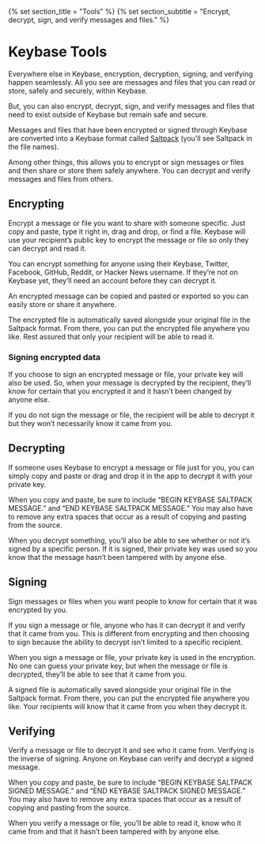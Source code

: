 {% set section_title = "Tools" %}
{% set section_subtitle = "Encrypt, decrypt, sign, and verify messages and files." %}

# Keybase Tools
Everywhere else in Keybase, encryption, decryption, signing, and verifying happen seamlessly. All you see are messages and files that you can read or store, safely and securely, within Keybase. 

But, you can also encrypt, decrypt, sign, and verify messages and files that need to exist outside of Keybase but remain safe and secure. 

Messages and files that have been encrypted or signed through Keybase are converted into a Keybase format called [Saltpack](https://saltpack.org/) (you’ll see Saltpack in the file names). 

Among other things, this allows you to encrypt or sign messages or files and then share or store them safely anywhere. You can decrypt and verify messages and files from others.

## Encrypting
Encrypt a message or file you want to share with someone specific. Just copy and paste, type it right in, drag and drop, or find a file. Keybase will use your recipient’s public key to encrypt the message or file so only they can decrypt and read it. 

You can encrypt something for anyone using their Keybase, Twitter, Facebook, GitHub, Reddit, or Hacker News username. If they’re not on Keybase yet, they’ll need an account before they can decrypt it. 

An encrypted message can be copied and pasted or exported so you can easily store or share it anywhere. 

The encrypted file is automatically saved alongside your original file in the Saltpack format. From there, you can put the encrypted file anywhere you like. Rest assured that only your recipient will be able to read it.

### Signing encrypted data
If you choose to sign an encrypted message or file, your private key will also be used. So, when your message is decrypted by the recipient, they’ll know for certain that you encrypted it and it hasn’t been changed by anyone else. 

If you do not sign the message or file, the recipient will be able to decrypt it but they won’t necessarily know it came from you.

## Decrypting
If someone uses Keybase to encrypt a message or file just for you, you can simply copy and paste or drag and drop it in the app to decrypt it with your private key. 

When you copy and paste, be sure to include “BEGIN KEYBASE SALTPACK MESSAGE.” and “END KEYBASE SALTPACK MESSAGE.” You may also have to remove any extra spaces that occur as a result of copying and pasting from the source.

When you decrypt something, you’ll also be able to see whether or not it’s signed by a specific person. If it is signed, their private key was used so you know that the message hasn’t been tampered with by anyone else.

## Signing
Sign messages or files when you want people to know for certain that it was encrypted by you.

If you sign a message or file, anyone who has it can decrypt it and verify that it came from you. This is different from encrypting and then choosing to sign because the ability to decrypt isn’t limited to a specific recipient. 

When you sign a message or file, your private key is used in the encryption. No one can guess your private key, but when the message or file is decrypted, they’ll be able to see that it came from you.

A signed file is automatically saved alongside your original file in the Saltpack format. From there, you can put the encrypted file anywhere you like. Your recipients will know that it came from you when they decrypt it.

## Verifying
Verify a message or file to decrypt it and see who it came from. Verifying is the inverse of signing. Anyone on Keybase can verify and decrypt a signed message. 

When you copy and paste, be sure to include “BEGIN KEYBASE SALTPACK SIGNED MESSAGE.” and “END KEYBASE SALTPACK SIGNED MESSAGE.” You may also have to remove any extra spaces that occur as a result of copying and pasting from the source.

When you verify a message or file, you’ll be able to read it, know who it came from and that it hasn’t been tampered with by anyone else. 